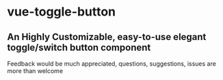# vue-toggle-button
## An Highly Customizable, easy-to-use elegant toggle/switch button component

Feedback would be much appreciated, questions, suggestions, issues are more than welcome